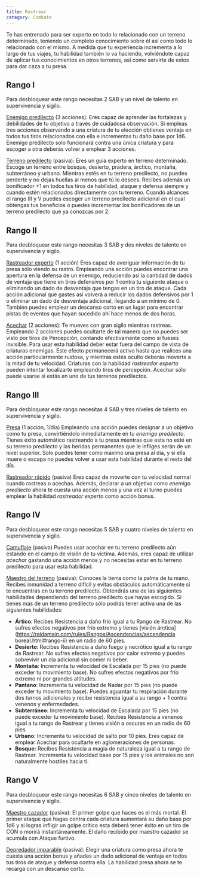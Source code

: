 ```yaml
---
title: Rastrear
category: Combate
---
```


Te has entrenado para ser experto en todo lo relacionado con un terreno determinado, teniendo un completo conocimiento sobre él así como todo lo relacionado con el mismo. A medida que tu experiencia incrementa a lo largo de tus viajes, tu habilidad también lo va haciendo, volviéndote capaz de aplicar tus conocimientos en otros terrenos, así como servirte de estos para dar caza a tu presa.

## Rango I

Para desbloquear este rango necesitas 2 SAB y un nivel de talento en supervivencia y sigilo.

<u>Enemigo predilecto</u> (3 acciones): Eres capaz de aprender las fortalezas y debilidades de tu objetivo a través de cuidadosa observación. Si empleas tres acciones observando a una criatura de tu elección obtienes ventaja en todos tus tiros relacionados con ella e incrementas tu daño base por 1d6. Enemigo predilecto solo funcionará contra una única criatura y para escoger a otra deberás volver a emplear 3 acciones.

<u>Terreno predilecto</u> (pasiva): Eres un guía experto en terreno determinado. Escoge un terreno entre bosque, desierto, pradera, árctico, montaña, subterráneo y urbano. Mientras estés en tu terreno predilecto, no puedes perderte y no dejas huellas al menos que tú lo desees. Recibes además un bonificador +1 en todos tus tiros de habilidad, ataque y defensa siempre y cuando estén relacionados directamente con tu terreno. Cuando alcances el rango III y V puedes escoger un terreno predilecto adicional en el cual obtengas tus beneficios o puedes incrementar los bonificadores de un terreno predilecto que ya conozcas por 2.

## Rango II

Para desbloquear este rango necesitas 3 SAB y dos niveles de talento en supervivencia y sigilo.

<u>Rastreador experto</u> (1 acción) Eres capaz de averiguar información de tu presa sólo viendo su rastro. Empleando una acción puedes encontrar una apertura en la defensa de un enemigo, reduciendo así la cantidad de dados de ventaja que tiene en tiros defensivos por 1 contra tu siguiente ataque o eliminando un dado de desventaja que tengas en un tiro de ataque. Cada acción adicional que gastes así volverá a reducir los dados defensivos por 1 o eliminar un dado de desventaja adicional, llegando a un mínimo de 0. También puedes emplear un descanso corto en un lugar para encontrar pistas de eventos que hayan sucedido ahí hace menos de dos horas.

<u>Acechar</u> (2 acciones): Te mueves con gran sigilo mientras rastreas. Empleando 2 acciones puedes ocultarte de tal manera que no puedes ser visto por tiros de Percepción, contando efectivamente como si fueses invisible. Para usar esta habilidad deber estar fuera del campo de vista de criaturas enemigas. Este efecto permanecerá activo hasta que realices una acción particularmente ruidosa, y mientras estés oculto deberás moverte a la mitad de tu velocidad. Criaturas con la habilidad *rastreador experto* pueden intentar localizarte empleando tiros de percepción. Acechar sólo puede usarse si estás en uno de tus terrenos predilectos.

## Rango III

Para desbloquear este rango necesitas 4 SAB y tres niveles de talento en supervivencia y sigilo.

<u>Presa</u> (1 acción, 1/día) Empleando una acción puedes designar a un objetivo como tu presa, convirtiéndolo inmediatamente en tu *enemigo predilecto*. Tienes éxito automático rastreando a tu presa mientras que esta no esté en su terreno predilecto y las heridas permanentes que le infliges serán de un nivel superior. Solo puedes tener como máximo una presa al día, y si ella muere o escapa no puedes volver a usar esta habilidad durante el resto del día.

<u>Rastreador rápido</u> (pasiva) Eres capaz de moverte con tu velocidad normal cuando rastreas o acechas. Además, declarar a un objetivo como *enemigo predilecto* ahora te cuesta una acción menos y una vez al turno puedes emplear la habilidad *rastreador experto* como acción bonus.

## Rango IV

Para desbloquear este rango necesitas 5 SAB y cuatro niveles de talento en supervivencia y sigilo.

<u>Camuflaje</u> (pasiva) Puedes usar acechar en tu terreno predilecto aún estando en el campo de visión de tu víctima. Además, eres capaz de utilizar *acechar* gastando una acción menos y no necesitas estar en tu terreno predilecto para usar esta habilidad.

<u>Maestro del terreno</u> (pasiva): Conoces la tierra como la palma de tu mano. Recibes inmunidad a terreno difícil y evitas obstáculos automáticamente si te encuentras en tu terreno predilecto. Obtendrás una de las siguientes habilidades dependiendo del terreno predilecto que hayas escogido. Si tienes más de un terreno predilecto sólo podrás tener activa una de las siguientes habilidades:

- **Ártico**: Recibes Resistencia a daño frío igual a tu Rango de Rastrear. No sufres efectos negativos por frío extremo y tienes [visión árctica](https://raldamain.com/rules/Rangos/Ascendencias/ascendencia boreal.html#rango-ii) en un radio de 60 pies.
- **Desierto**: Recibes Resistencia a daño fuego y necrótico igual a tu rango de Rastrear. No sufres efectos negativos por calor extremo y puedes sobrevivir un día adicional sin comer ni beber. 
- **Montaña**: Incrementa tu velocidad de Escalada por 15 pies (no puede exceder tu movimiento base). No sufres efectos negativos por frío extremo ni por grandes altitudes.
- **Pantano**: Incrementa tu velocidad de Nadar por 15 pies (no puede exceder tu movimiento base). Puedes aguantar tu respiración durante dos turnos adicionales y recibe resistencia igual a su rango + 1 contra venenos y enfermedades.
- **Subterráneo**: Incrementa tu velocidad de Escalada por 15 pies (no puede exceder tu movimiento base). Recibes Resistencia a venenos igual a tu rango de Rastrear y tienes visión a oscuras en un radio de 60 pies
- **Urbano**: Incrementa tu velocidad de salto por 10 pies. Eres capaz de emplear Acechar para ocultarte en aglomeraciones de personas.
- **Bosque:** Recibes Resistencia a magia de naturaleza igual a tu rango de Rastrear. Incrementa tu velocidad base por 15 pies y los animales no son naturalmente hostiles hacia ti.

## Rango V 

Para desbloquear este rango necesitas 6 SAB y cinco niveles de talento en supervivencia y sigilo.

<u>Maestro cazador</u> (pasiva): El primer golpe que haces es el más mortal. El primer ataque que hagas contra cada criatura aumentará su daño base por 1d6 y si logras infligir un golpe crítico esta deberá tener éxito en un tiro de CON o morirá instantáneamente. El daño recibido por maestro cazador se acumula con Ataque furtivo.

<u>Depredador imparable</u> (pasiva): Elegir una criatura como presa ahora te cuesta una acción bonus y añades un dado adicional de ventaja en todos tus tiros de ataque y defensa contra ella. La habilidad presa ahora se te recarga con un descanso corto.